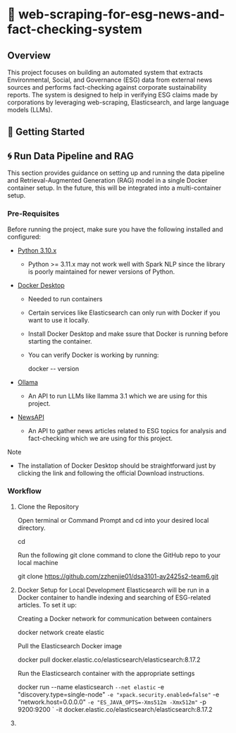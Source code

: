 # 🤖 web-scraping-for-esg-news-and-fact-checking-system

## Overview
This project focuses on building an automated system that extracts Environmental, Social, and Governance (ESG) data from external news sources and performs fact-checking against corporate sustainability reports.
The system is designed to help in verifying ESG claims made by corporations by leveraging web-scraping, Elasticsearch, and large language models (LLMs).

## 🚀 Getting Started
## 🌀 Run Data Pipeline and RAG
This section provides guidance on setting up and running the data pipeline and Retrieval-Augmented Generation (RAG) model in a single Docker container setup.
In the future, this will be integrated into a multi-container setup. 

### Pre-Requisites
Before running the project, make sure you have the following installed and configured:

- [Python 3.10.x](https://www.python.org/downloads/)
  - Python >= 3.11.x may not work well with Spark NLP since the library is poorly maintained for newer versions of Python.
- [Docker Desktop](https://www.docker.com/products/docker-desktop/)
  - Needed to run containers 
  - Certain services like Elasticsearch can only run with Docker if you want to use it locally.
  - Install Docker Desktop and make ssure that Docker is running before starting the container.
  - You can verify Docker is working by running:
  
    
    docker -- version
    
- [Ollama](https://ollama.com/)
  - An API to run LLMs like llamma 3.1 which we are using for this project.
- [NewsAPI](https://newsapi.org/)
  - An API to gather news articles related to ESG topics for analysis and fact-checking which we are using for this project.
  

>[!NOTE]
>
>- The installation of Docker Desktop should be straightforward just by clicking the link and following the official Download instructions.

### Workflow

1. Clone the Repository

    Open terminal or Command Prompt and cd into your desired local directory.
  
    
    cd <desired-local-directory>
    
  
    Run the following git clone command to clone the GitHub repo to your local machine
  
    
    git clone https://github.com/zzhenjie01/dsa3101-ay2425s2-team6.git

2. Docker Setup for Local Development
   Elasticsearch will be run in a Docker container to handle indexing and searching of ESG-related articles. To set it up:

   Creating a Docker network for communication between containers
  
    
    docker network create elastic
    
  
    Pull the Elasticsearch Docker image
  
    
    docker pull docker.elastic.co/elasticsearch/elasticsearch:8.17.2


   Run the Elasticsearch container with the appropriate settings
  
    
    docker run --name elasticsearch `
    --net elastic `
    -e "discovery.type=single-node" `
    -e "xpack.security.enabled=false" `
    -e "network.host=0.0.0.0" `
    -e "ES_JAVA_OPTS=-Xms512m -Xmx512m" `
    -p 9200:9200 `
    -it docker.elastic.co/elasticsearch/elasticsearch:8.17.2
    
3. 

   
    
